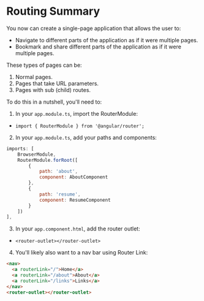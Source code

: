 # Routing Summary

You now can create a single-page application that allows the user to:

- Navigate to different parts of the application as if it were multiple pages.
- Bookmark and share different parts of the application as if it were multiple pages.

These types of pages can be:

1) Normal pages.
2) Pages that take URL parameters.
3) Pages with sub (child) routes.


To do this in a nutshell, you'll need to:

1. In your `app.module.ts`, import the RouterModule:
  - `import { RouterModule } from '@angular/router';`

2. In your `app.module.ts`, add your paths and components:

  ```js
  imports: [
      BrowserModule,
      RouterModule.forRoot([
          {
              path: 'about',
              component: AboutComponent
          },
          {
              path: 'resume',
              component: ResumeComponent
          }
      ])
  ],
  ```

3. In your `app.component.html`, add the router outlet:
  - `<router-outlet></router-outlet>`

4. You'll likely also want to a nav bar using Router Link:
  ```html
  <nav>
    <a routerLink="/">Home</a>
    <a routerLink="/about">About</a>
    <a routerLink="/links">Links</a>
  </nav>
  <router-outlet></router-outlet>
  ```
